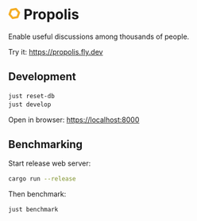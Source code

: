# <img src="logo.svg" width="24" /> Propolis
Enable useful discussions among thousands of people.

Try it: <https://propolis.fly.dev>

## Development

```bash
just reset-db
just develop
```
Open in browser: <https://localhost:8000>

## Benchmarking

Start release web server:

```bash
cargo run --release
```

Then benchmark:

```bash
just benchmark
```
